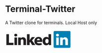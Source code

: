# Terminal-Twitter
A Twitter clone for terminals. Local Host only

<a href="https://www.linkedin.com/in/yohananarciniega/">
  <img alt="Add me to Linkedin" src="./art/linkedin.png" />
</a>
